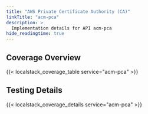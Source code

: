 ```yaml
---
title: "AWS Private Certificate Authority (CA)"
linkTitle: "acm-pca"
description: >
  Implementation details for API acm-pca
hide_readingtime: true
---
```


## Coverage Overview

{{< localstack_coverage_table service="acm-pca" >}}

## Testing Details

{{< localstack_coverage_details service="acm-pca" >}}
